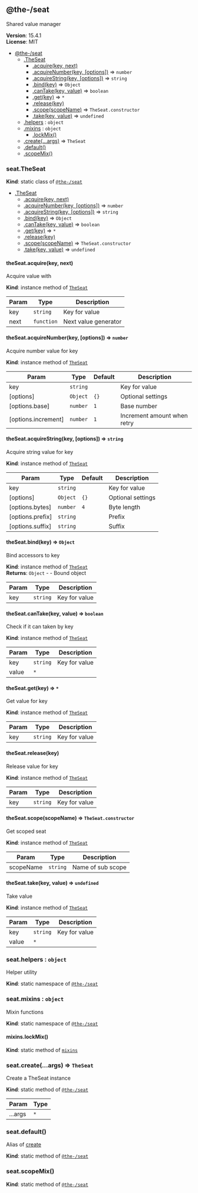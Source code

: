 <!--- Code generated by @the-/script-doc. DO NOT EDIT. -->

<a name="module_@the-/seat"></a>

## @the-/seat
Shared value manager

**Version**: 15.4.1  
**License**: MIT  

* [@the-/seat](#module_@the-/seat)
    * [.TheSeat](#module_@the-/seat.TheSeat)
        * [.acquire(key, next)](#module_@the-/seat.TheSeat+acquire)
        * [.acquireNumber(key, [options])](#module_@the-/seat.TheSeat+acquireNumber) ⇒ <code>number</code>
        * [.acquireString(key, [options])](#module_@the-/seat.TheSeat+acquireString) ⇒ <code>string</code>
        * [.bind(key)](#module_@the-/seat.TheSeat+bind) ⇒ <code>Object</code>
        * [.canTake(key, value)](#module_@the-/seat.TheSeat+canTake) ⇒ <code>boolean</code>
        * [.get(key)](#module_@the-/seat.TheSeat+get) ⇒ <code>\*</code>
        * [.release(key)](#module_@the-/seat.TheSeat+release)
        * [.scope(scopeName)](#module_@the-/seat.TheSeat+scope) ⇒ <code>TheSeat.constructor</code>
        * [.take(key, value)](#module_@the-/seat.TheSeat+take) ⇒ <code>undefined</code>
    * [.helpers](#module_@the-/seat.helpers) : <code>object</code>
    * [.mixins](#module_@the-/seat.mixins) : <code>object</code>
        * [.lockMix()](#module_@the-/seat.mixins.lockMix)
    * [.create(...args)](#module_@the-/seat.create) ⇒ <code>TheSeat</code>
    * [.default()](#module_@the-/seat.default)
    * [.scopeMix()](#module_@the-/seat.scopeMix)

<a name="module_@the-/seat.TheSeat"></a>

### seat.TheSeat
**Kind**: static class of [<code>@the-/seat</code>](#module_@the-/seat)  

* [.TheSeat](#module_@the-/seat.TheSeat)
    * [.acquire(key, next)](#module_@the-/seat.TheSeat+acquire)
    * [.acquireNumber(key, [options])](#module_@the-/seat.TheSeat+acquireNumber) ⇒ <code>number</code>
    * [.acquireString(key, [options])](#module_@the-/seat.TheSeat+acquireString) ⇒ <code>string</code>
    * [.bind(key)](#module_@the-/seat.TheSeat+bind) ⇒ <code>Object</code>
    * [.canTake(key, value)](#module_@the-/seat.TheSeat+canTake) ⇒ <code>boolean</code>
    * [.get(key)](#module_@the-/seat.TheSeat+get) ⇒ <code>\*</code>
    * [.release(key)](#module_@the-/seat.TheSeat+release)
    * [.scope(scopeName)](#module_@the-/seat.TheSeat+scope) ⇒ <code>TheSeat.constructor</code>
    * [.take(key, value)](#module_@the-/seat.TheSeat+take) ⇒ <code>undefined</code>

<a name="module_@the-/seat.TheSeat+acquire"></a>

#### theSeat.acquire(key, next)
Acquire value with

**Kind**: instance method of [<code>TheSeat</code>](#module_@the-/seat.TheSeat)  

| Param | Type | Description |
| --- | --- | --- |
| key | <code>string</code> | Key for value |
| next | <code>function</code> | Next value generator |

<a name="module_@the-/seat.TheSeat+acquireNumber"></a>

#### theSeat.acquireNumber(key, [options]) ⇒ <code>number</code>
Acquire number value for key

**Kind**: instance method of [<code>TheSeat</code>](#module_@the-/seat.TheSeat)  

| Param | Type | Default | Description |
| --- | --- | --- | --- |
| key | <code>string</code> |  | Key for value |
| [options] | <code>Object</code> | <code>{}</code> | Optional settings |
| [options.base] | <code>number</code> | <code>1</code> | Base number |
| [options.increment] | <code>number</code> | <code>1</code> | Increment amount when retry |

<a name="module_@the-/seat.TheSeat+acquireString"></a>

#### theSeat.acquireString(key, [options]) ⇒ <code>string</code>
Acquire string value for key

**Kind**: instance method of [<code>TheSeat</code>](#module_@the-/seat.TheSeat)  

| Param | Type | Default | Description |
| --- | --- | --- | --- |
| key | <code>string</code> |  | Key for value |
| [options] | <code>Object</code> | <code>{}</code> | Optional settings |
| [options.bytes] | <code>number</code> | <code>4</code> | Byte length |
| [options.prefix] | <code>string</code> |  | Prefix |
| [options.suffix] | <code>string</code> |  | Suffix |

<a name="module_@the-/seat.TheSeat+bind"></a>

#### theSeat.bind(key) ⇒ <code>Object</code>
Bind accessors to key

**Kind**: instance method of [<code>TheSeat</code>](#module_@the-/seat.TheSeat)  
**Returns**: <code>Object</code> - - Bound object  

| Param | Type | Description |
| --- | --- | --- |
| key | <code>string</code> | Key for value |

<a name="module_@the-/seat.TheSeat+canTake"></a>

#### theSeat.canTake(key, value) ⇒ <code>boolean</code>
Check if it can taken by key

**Kind**: instance method of [<code>TheSeat</code>](#module_@the-/seat.TheSeat)  

| Param | Type | Description |
| --- | --- | --- |
| key | <code>string</code> | Key for value |
| value | <code>\*</code> |  |

<a name="module_@the-/seat.TheSeat+get"></a>

#### theSeat.get(key) ⇒ <code>\*</code>
Get value for key

**Kind**: instance method of [<code>TheSeat</code>](#module_@the-/seat.TheSeat)  

| Param | Type | Description |
| --- | --- | --- |
| key | <code>string</code> | Key for value |

<a name="module_@the-/seat.TheSeat+release"></a>

#### theSeat.release(key)
Release value for key

**Kind**: instance method of [<code>TheSeat</code>](#module_@the-/seat.TheSeat)  

| Param | Type | Description |
| --- | --- | --- |
| key | <code>string</code> | Key for value |

<a name="module_@the-/seat.TheSeat+scope"></a>

#### theSeat.scope(scopeName) ⇒ <code>TheSeat.constructor</code>
Get scoped seat

**Kind**: instance method of [<code>TheSeat</code>](#module_@the-/seat.TheSeat)  

| Param | Type | Description |
| --- | --- | --- |
| scopeName | <code>string</code> | Name of sub scope |

<a name="module_@the-/seat.TheSeat+take"></a>

#### theSeat.take(key, value) ⇒ <code>undefined</code>
Take value

**Kind**: instance method of [<code>TheSeat</code>](#module_@the-/seat.TheSeat)  

| Param | Type | Description |
| --- | --- | --- |
| key | <code>string</code> | Key for value |
| value | <code>\*</code> |  |

<a name="module_@the-/seat.helpers"></a>

### seat.helpers : <code>object</code>
Helper utility

**Kind**: static namespace of [<code>@the-/seat</code>](#module_@the-/seat)  
<a name="module_@the-/seat.mixins"></a>

### seat.mixins : <code>object</code>
Mixin functions

**Kind**: static namespace of [<code>@the-/seat</code>](#module_@the-/seat)  
<a name="module_@the-/seat.mixins.lockMix"></a>

#### mixins.lockMix()
**Kind**: static method of [<code>mixins</code>](#module_@the-/seat.mixins)  
<a name="module_@the-/seat.create"></a>

### seat.create(...args) ⇒ <code>TheSeat</code>
Create a TheSeat instance

**Kind**: static method of [<code>@the-/seat</code>](#module_@the-/seat)  

| Param | Type |
| --- | --- |
| ...args | <code>\*</code> | 

<a name="module_@the-/seat.default"></a>

### seat.default()
Alias of [create](#module_@the-/seat.create)

**Kind**: static method of [<code>@the-/seat</code>](#module_@the-/seat)  
<a name="module_@the-/seat.scopeMix"></a>

### seat.scopeMix()
**Kind**: static method of [<code>@the-/seat</code>](#module_@the-/seat)  
